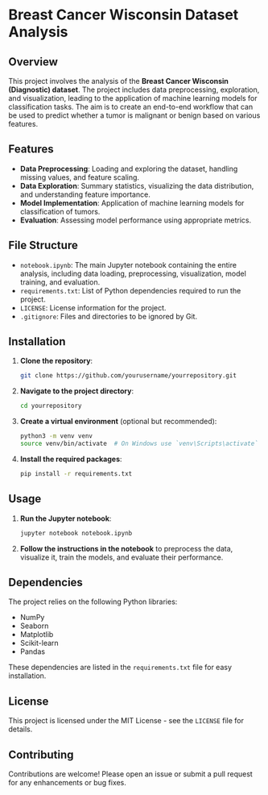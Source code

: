 # Breast Cancer Wisconsin Dataset Analysis

## Overview

This project involves the analysis of the **Breast Cancer Wisconsin (Diagnostic) dataset**. The project includes data preprocessing, exploration, and visualization, leading to the application of machine learning models for classification tasks. The aim is to create an end-to-end workflow that can be used to predict whether a tumor is malignant or benign based on various features.

## Features

- **Data Preprocessing**: Loading and exploring the dataset, handling missing values, and feature scaling.
- **Data Exploration**: Summary statistics, visualizing the data distribution, and understanding feature importance.
- **Model Implementation**: Application of machine learning models for classification of tumors.
- **Evaluation**: Assessing model performance using appropriate metrics.

## File Structure

- `notebook.ipynb`: The main Jupyter notebook containing the entire analysis, including data loading, preprocessing, visualization, model training, and evaluation.
- `requirements.txt`: List of Python dependencies required to run the project.
- `LICENSE`: License information for the project.
- `.gitignore`: Files and directories to be ignored by Git.

## Installation

1. **Clone the repository**:
    ```bash
    git clone https://github.com/yourusername/yourrepository.git
    ```
   
2. **Navigate to the project directory**:
    ```bash
    cd yourrepository
    ```

3. **Create a virtual environment** (optional but recommended):
    ```bash
    python3 -m venv venv
    source venv/bin/activate  # On Windows use `venv\Scripts\activate`
    ```

4. **Install the required packages**:
    ```bash
    pip install -r requirements.txt
    ```

## Usage

1. **Run the Jupyter notebook**:
    ```bash
    jupyter notebook notebook.ipynb
    ```

2. **Follow the instructions in the notebook** to preprocess the data, visualize it, train the models, and evaluate their performance.

## Dependencies

The project relies on the following Python libraries:

- NumPy
- Seaborn
- Matplotlib
- Scikit-learn
- Pandas

These dependencies are listed in the `requirements.txt` file for easy installation.

## License

This project is licensed under the MIT License - see the `LICENSE` file for details.

## Contributing

Contributions are welcome! Please open an issue or submit a pull request for any enhancements or bug fixes.

